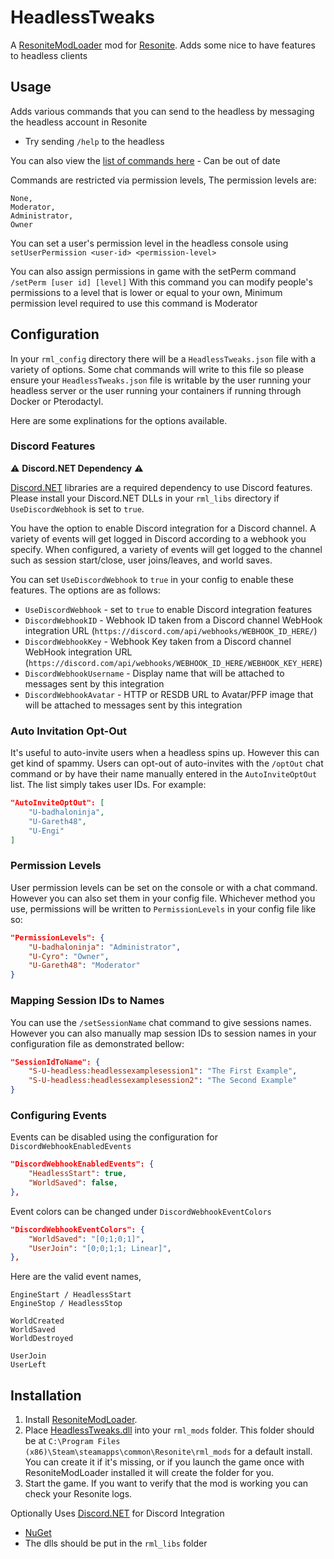 # HeadlessTweaks

A [ResoniteModLoader](https://github.com/resonite-modding-group/ResoniteModLoader) mod for [Resonite](https://resonite.com/). Adds some nice to have features to headless clients

## Usage
Adds various commands that you can send to the headless by messaging the headless account in Resonite
 - Try sending `/help` to the headless

You can also view the [list of commands here](CommandList.md) - Can be out of date



Commands are restricted via permission levels,
The permission levels are:
```
None,
Moderator,
Administrator,
Owner
```

You can set a user's permission level in the headless console using
`setUserPermission <user-id> <permission-level>`

You can also assign permissions in game with the setPerm command
`/setPerm [user id] [level]`
With this command you can modify people's permissions to a level that is lower or equal to your own,
Minimum permission level required to use this command is Moderator

## Configuration
In your `rml_config` directory there will be a `HeadlessTweaks.json` file with a variety of options. Some chat commands will write to this file so please ensure your `HeadlessTweaks.json` file is writable by the user running your headless server or the user running your containers if running through Docker or Pterodactyl.

Here are some explinations for the options available.

### Discord Features
⚠ **Discord.NET Dependency** ⚠

[Discord.NET](https://discordnet.dev) libraries are a required dependency to use Discord features. Please install your Discord.NET DLLs in your `rml_libs` directory if `UseDiscordWebhook` is set to `true`.

You have the option to enable Discord integration for a Discord channel. A variety of events will get logged in Discord according to a webhook you specify. When configured, a variety of events will get logged to the channel such as session start/close, user joins/leaves, and world saves.

You can set `UseDiscordWebhook` to `true` in your config to enable these features. The options are as follows:

- `UseDiscordWebhook` - set to `true` to enable Discord integration features
- `DiscordWebhookID` - Webhook ID taken from a Discord channel WebHook integration URL (`https://discord.com/api/webhooks/WEBHOOK_ID_HERE/`)
- `DiscordWebhookKey` - Webhook Key taken from a Discord channel WebHook integration URL (`https://discord.com/api/webhooks/WEBHOOK_ID_HERE/WEBHOOK_KEY_HERE`)
- `DiscordWebhookUsername` - Display name that will be attached to messages sent by this integration
- `DiscordWebhookAvatar` - HTTP or RESDB URL to Avatar/PFP image that will be attached to messages sent by this integration

### Auto Invitation Opt-Out
It's useful to auto-invite users when a headless spins up. However this can get kind of spammy. Users can opt-out of auto-invites with the `/optOut` chat command or by have their name manually entered in the `AutoInviteOptOut` list. The list simply takes user IDs. For example:
```json
"AutoInviteOptOut": [
    "U-badhaloninja",
    "U-Gareth48",
    "U-Engi"
]
```
### Permission Levels
User permission levels can be set on the console or with a chat command. However you can also set them in your config file. Whichever method you use, permissions will be written to `PermissionLevels` in your config file like so:
```json
"PermissionLevels": {
    "U-badhaloninja": "Administrator",
    "U-Cyro": "Owner",
    "U-Gareth48": "Moderator"
}
```

### Mapping Session IDs to Names
You can use the `/setSessionName` chat command to give sessions names. However you can also manually map session IDs to session names in your configuration file as demonstrated bellow:
```json
"SessionIdToName": {
    "S-U-headless:headlessexamplesession1": "The First Example",
    "S-U-headless:headlessexamplesession2": "The Second Example"
}
```

### Configuring Events
Events can be disabled using the configuration for `DiscordWebhookEnabledEvents`
```json
"DiscordWebhookEnabledEvents": {
    "HeadlessStart": true,
    "WorldSaved": false,
},
```

Event colors can be changed under `DiscordWebhookEventColors`
```json
"DiscordWebhookEventColors": {
    "WorldSaved": "[0;1;0;1]",
    "UserJoin": "[0;0;1;1; Linear]",
},
```

Here are the valid event names,
```
EngineStart / HeadlessStart
EngineStop / HeadlessStop

WorldCreated
WorldSaved
WorldDestroyed

UserJoin
UserLeft
```

## Installation
1. Install [ResoniteModLoader](https://github.com/resonite-modding-group/ResoniteModLoader).
1. Place [HeadlessTweaks.dll](https://github.com/New-Project-Final-Final-WIP/HeadlessTweaks/releases/latest/download/HeadlessTweaks.dll) into your `rml_mods` folder. This folder should be at `C:\Program Files (x86)\Steam\steamapps\common\Resonite\rml_mods` for a default install. You can create it if it's missing, or if you launch the game once with ResoniteModLoader installed it will create the folder for you.
1. Start the game. If you want to verify that the mod is working you can check your Resonite logs.


Optionally Uses [Discord.NET](https://github.com/discord-net/Discord.Net) for Discord Integration
 - [NuGet](https://www.nuget.org/packages/Discord.Net/)
 - The dlls should be put in the `rml_libs` folder
